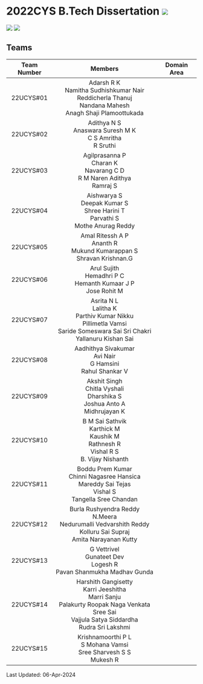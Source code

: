 # 2022CYS B.Tech Dissertation ![](https://img.shields.io/badge/-To_be_Started-orange)
![](https://img.shields.io/badge/Batch-22UCYS-green) ![](https://img.shields.io/badge/Domain-Security-blue) 

## Teams

|  Team Number |           Members        | Domain Area |
|:------------:|:------------------------:|:-----------:|
|   22UCYS#01  |  Adarsh R K <br/> Namitha Sudhishkumar Nair <br/> Reddicherla Thanuj <br/> Nandana Mahesh <br/> Anagh Shaji Plamoottukada | 
|   22UCYS#02  |  Adithya N S <br/> Anaswara Suresh M K <br/> C S Amritha <br/> R Sruthi |
|   22UCYS#03  |  Agilprasanna P <br/> Charan K <br/> Navarang C D <br/> R M Naren Adithya <br/> Ramraj S | 
|   22UCYS#04  |  Aishwarya S <br/> Deepak Kumar S <br/> Shree Harini T <br/> Parvathi S <br/> Mothe Anurag Reddy |
|   22UCYS#05  |  Amal Ritessh A P <br/> Ananth R <br/> Mukund Kumarappan S <br/> Shravan Krishnan.G |
|   22UCYS#06  |  Arul Sujith <br/> Hemadhri P C <br/>  Hemanth Kumaar J P <br/> Jose Rohit M  |
|   22UCYS#07  |  Asrita N L <br/> Lalitha K <br/> Parthiv Kumar Nikku <br/> Pillimetla Vamsi <br> Saride Someswara Sai Sri Chakri <br/> Yallanuru Kishan Sai | 
|   22UCYS#08  |  Aadhithya Sivakumar <br/> Avi Nair <br/> G Hamsini <br/> Rahul Shankar V |
|   22UCYS#09  |  Akshit Singh <br/> Chitla Vyshali <br/> Dharshika S <br/> Joshua Anto A <br/> Midhrujayan K |
|   22UCYS#10  |  B M Sai Sathvik <br/> Karthick M <br/> Kaushik M <br/> Rathnesh R <br/> Vishal R S <br/> B. Vijay Nishanth |
|   22UCYS#11  |  Boddu Prem Kumar <br/> Chinni Nagasree Hansica <br/> Mareddy Sai Tejas <br/> Vishal S <br/> Tangella Sree Chandan |
|   22UCYS#12  |  Burla Rushyendra Reddy <br/> N.Meera <br/> Nedurumalli Vedvarshith Reddy <br/> Kolluru Sai Supraj <br/> Amita Narayanan Kutty |
|   22UCYS#13  |  G Vettrivel <br/> Gunateet Dev <br/> Logesh R <br/>  Pavan Shanmukha Madhav Gunda  |
|   22UCYS#14  |  Harshith Gangisetty <br/> Karri Jeeshitha <br/> Marri Sanju <br/> Palakurty Roopak Naga Venkata Sree Sai <br/> Vajjula Satya Siddardha <br/>  Rudra Sri Lakshmi |
|   22UCYS#15  |  Krishnamoorthi P L <br/> S Mohana Vamsi <br/> Sree Sharvesh S S <br/> Mukesh R | 

Last Updated: 06-Apr-2024
